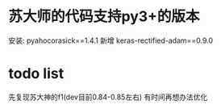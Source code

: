 # 苏大师的代码支持py3+的版本
安装:
pyahocorasick==1.4.1
新增
keras-rectified-adam==0.9.0

# todo list
先复现苏大神的f1(dev目前0.84-0.85左右)
有时间再想办法优化

